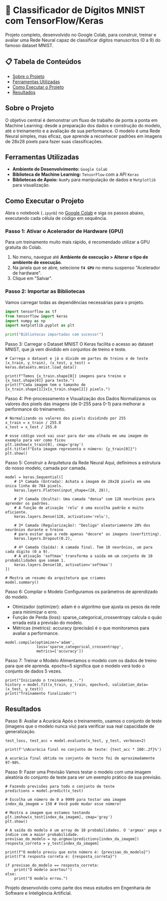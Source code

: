 # 🧠 Classificador de Dígitos MNIST com TensorFlow/Keras

Projeto completo, desenvolvido no Google Colab, para construir, treinar e avaliar uma Rede Neural capaz de classificar dígitos manuscritos (0 a 9) do famoso dataset MNIST.

## 📋 Tabela de Conteúdos
* [Sobre o Projeto](##-sobre-o-projeto)
* [ Ferramentas Utilizadas](#️-ferramentas-utilizadas)
* [ Como Executar o Projeto](#-como-executar-o-projeto)
* [ Resultados](#-resultados)

## Sobre o Projeto
O objetivo central é demonstrar um fluxo de trabalho de ponta a ponta em Machine Learning: desde a preparação dos dados e construção do modelo, até o treinamento e a avaliação de sua performance. O modelo é uma Rede Neural simples, mas eficaz, que aprende a reconhecer padrões em imagens de 28x28 pixels para fazer suas classificações.

## Ferramentas Utilizadas
* **Ambiente de Desenvolvimento:** `Google Colab`
* **Biblioteca de Machine Learning:** `TensorFlow` com a API `Keras`
* **Bibliotecas de Apoio:** `NumPy` para manipulação de dados e `Matplotlib` para visualização.

## Como Executar o Projeto
Abra o notebook (`.ipynb`) no [Google Colab](https://colab.research.google.com/) e siga os passos abaixo, executando cada célula de código em sequência.

### Passo 1: Ativar o Acelerador de Hardware (GPU)
Para um treinamento muito mais rápido, é recomendado utilizar a GPU gratuita do Colab.
1. No menu, navegue até **Ambiente de execução > Alterar o tipo de ambiente de execução**.
2. Na janela que se abre, selecione **`T4 GPU`** no menu suspenso "Acelerador de hardware".
3. Clique em "Salvar".

### Passo 2: Importar as Bibliotecas
Vamos carregar todas as dependências necessárias para o projeto.
```python
import tensorflow as tf
from tensorflow import keras
import numpy as np
import matplotlib.pyplot as plt

print("Bibliotecas importadas com sucesso!")
```
Passo 3: Carregar o Dataset MNIST
O Keras facilita o acesso ao dataset MNIST, que já vem dividido em conjuntos de treino e teste.

```
# Carrega o dataset e já o divide em partes de treino e de teste
(x_train, y_train), (x_test, y_test) = keras.datasets.mnist.load_data()

print(f"Temos {x_train.shape[0]} imagens para treino e {x_test.shape[0]} para teste.")
print(f"Cada imagem tem o tamanho de {x_train.shape[1]}x{x_train.shape[2]} pixels.")
```
Passo 4: Pré-processamento e Visualização dos Dados
Normalizamos os valores dos pixels das imagens (de 0-255 para 0-1) para melhorar a performance do treinamento.
```
# Normalizando os valores dos pixels dividindo por 255
x_train = x_train / 255.0
x_test = x_test / 255.0
```
```
# esse código você vai usar para dar uma olhada em uma imagem de exemplo para ver como ficou
plt.imshow(x_train[0], cmap='gray')
plt.title(f"Esta imagem representa o número: {y_train[0]}")
plt.show()
```
Passo 5: Construir a Arquitetura da Rede Neural
Aqui, definimos a estrutura do nosso modelo, camada por camada.
```
model = keras.Sequential([
    # 1ª Camada (Entrada): Achata a imagem de 28x28 pixels em uma única linha de 784 pixels.
    keras.layers.Flatten(input_shape=(28, 28)),

    # 2ª Camada (Oculta): Uma camada "densa" com 128 neurônios para aprender os padrões.
    # A função de ativação 'relu' é uma escolha padrão e muito eficiente.
    keras.layers.Dense(128, activation='relu'),

    # 3ª Camada (Regularização): "Desliga" aleatoriamente 20% dos neurônios durante o treino
    # para evitar que a rede apenas "decore" as imagens (overfitting).
    keras.layers.Dropout(0.2),

    # 4ª Camada (Saída): A camada final. Tem 10 neurônios, um para cada dígito (0 a 9).
    # A ativação 'softmax' transforma a saída em um conjunto de 10 probabilidades que somam 1.
    keras.layers.Dense(10, activation='softmax')
])

# Mostra um resumo da arquitetura que criamos
model.summary()
```
Passo 6: Compilar o Modelo
Configuramos os parâmetros de aprendizado do modelo.
 * Otimizador (optimizer): adam é o algoritmo que ajusta os pesos da rede para minimizar o erro.
 * Função de Perda (loss): sparse_categorical_crossentropy calcula o quão errada está a previsão do modelo.
 * Métricas (metrics): accuracy (precisão) é o que monitoramos para avaliar a performance.
```
model.compile(optimizer='adam',
              loss='sparse_categorical_crossentropy',
              metrics=['accuracy'])
```
Passo 7: Treinar o Modelo
Alimentamos o modelo com os dados de treino para que ele aprenda. epochs=5 significa que o modelo verá todo o conjunto de dados 5 vezes.
```
print("Iniciando o treinamento...")
history = model.fit(x_train, y_train, epochs=5, validation_data=(x_test, y_test))
print("Treinamento finalizado!")
```
## Resultados
Passo 8: Avaliar a Acurácia
Após o treinamento, usamos o conjunto de teste (imagens que o modelo nunca viu) para verificar sua real capacidade de generalização.
```
test_loss, test_acc = model.evaluate(x_test, y_test, verbose=2)

print(f'\nAcurácia final no conjunto de teste: {test_acc * 100:.2f}%')

A acurácia final obtida no conjunto de teste foi de aproximadamente 97-98%.
```
Passo 9: Fazer uma Previsão
Vamos testar o modelo com uma imagem aleatória do conjunto de teste para ver um exemplo prático de sua previsão.
```
# Fazendo previsões para todo o conjunto de teste
predictions = model.predict(x_test)

# Escolha um número de 0 a 9999 para testar uma imagem
index_da_imagem = 150 # Você pode mudar esse número!

# Mostra a imagem que estamos testando
plt.imshow(x_test[index_da_imagem], cmap='gray')
plt.show()

# A saída do modelo é um array de 10 probabilidades. O 'argmax' pega o índice com a maior probabilidade.
previsao_do_modelo = np.argmax(predictions[index_da_imagem])
resposta_correta = y_test[index_da_imagem]

print(f"O modelo previu que este número é: {previsao_do_modelo}")
print(f"A resposta correta é: {resposta_correta}")

if previsao_do_modelo == resposta_correta:
    print("O modelo acertou!")
else:
    print("O modelo errou.")
```

Projeto desenvolvido como parte dos meus estudos em Engenharia de Software e Inteligência Artificial.


